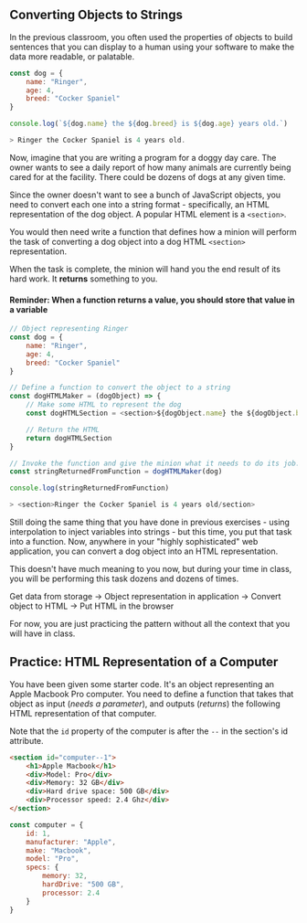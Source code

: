 ## Converting Objects to Strings

In the previous classroom, you often used the properties of objects to build sentences that you can display to a human using your software to make the data more readable, or palatable.

```js
const dog = {
	name: "Ringer",
	age: 4,
	breed: "Cocker Spaniel"
}

console.log(`${dog.name} the ${dog.breed} is ${dog.age} years old.`)

> Ringer the Cocker Spaniel is 4 years old.
```

Now, imagine that you are writing a program for a doggy day care. The owner  wants to see a daily report of how many animals are currently being cared for at the facility. There could be dozens of dogs at any given time.

Since the owner doesn't want to see a bunch of JavaScript objects, you need to convert each one into a string format - specifically, an HTML representation of the dog object. A popular HTML element is a `<section>`.

You would then need write a function that defines how a minion will perform the task of converting a dog object into a dog HTML `<section>` representation.

When the task is complete, the minion will hand you the end result of its hard work. It **returns** something to you. 

#### Reminder: When a function returns a value, you should store that value in a variable

```js
// Object representing Ringer
const dog = {
	name: "Ringer",
	age: 4,
	breed: "Cocker Spaniel"
}

// Define a function to convert the object to a string
const dogHTMLMaker = (dogObject) => {
	// Make some HTML to represent the dog
	const dogHTMLSection = <section>${dogObject.name} the ${dogObject.breed} is ${dogObject.age} years old/section>

	// Return the HTML
	return dogHTMLSection
}

// Invoke the function and give the minion what it needs to do its job.
const stringReturnedFromFunction = dogHTMLMaker(dog)

console.log(stringReturnedFromFunction)

> <section>Ringer the Cocker Spaniel is 4 years old/section>
```

Still doing the same thing that you have done in previous exercises - using interpolation to inject variables into strings - but this time, you put that task into a function. Now, anywhere in your "highly sophisticated" web application, you can convert a dog object into an HTML representation.

This doesn't have much meaning to you now, but during your time in class, you will be performing this task dozens and dozens of times.

Get data from storage -> Object representation in application -> Convert object to HTML  -> Put HTML in the browser

For now, you are just practicing the pattern without all the context that you will have in class.

## Practice: HTML Representation of a Computer

You have been given some starter code. It's an object representing an Apple Macbook Pro computer. You need to define a function that takes that object as input (_needs a parameter_), and outputs (_returns_) the following HTML representation of that computer.

Note that the `id` property of the computer is after the `--` in the section's id attribute.

```html
<section id="computer--1">
	<h1>Apple Macbook</h1>
	<div>Model: Pro</div>
	<div>Memory: 32 GB</div>
	<div>Hard drive space: 500 GB</div>
	<div>Processor speed: 2.4 Ghz</div>
</section>
```


```js
const computer = {
	id: 1,
	manufacturer: "Apple",
	make: "Macbook",
	model: "Pro",
	specs: {
		memory: 32,
		hardDrive: "500 GB",
		processor: 2.4
	}
}
```
